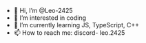 - 👋 Hi, I’m @Leo-2425
- 👀 I’m interested in coding
- 🌱 I’m currently learning JS, TypeScript, C++
- 📫 How to reach me: discord- leo.2425

<!---
Leo-2425/Leo-2425 is a ✨ special ✨ repository because its `README.md` (this file) appears on your GitHub profile.
You can click the Preview link to take a look at your changes.
--->
